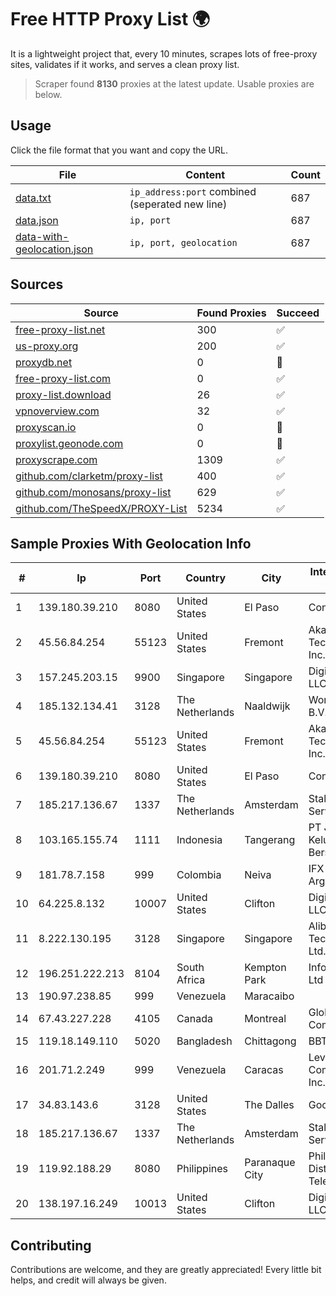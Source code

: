 
# Free HTTP Proxy List 🌍

It is a lightweight project that, every 10 minutes, scrapes lots of free-proxy sites, validates if it works, and serves a clean proxy list.


> Scraper found **8130** proxies at the latest update. Usable proxies are below.

## Usage

Click the file format that you want and copy the URL.


|File|Content|Count|
|----|-------|-----|
|[data.txt](https://raw.githubusercontent.com/themiralay/Proxy-List-World/master/data.txt)|`ip_address:port` combined (seperated new line)|687|
|[data.json](https://raw.githubusercontent.com/themiralay/Proxy-List-World/master/data.json)|`ip, port`|687|
|[data-with-geolocation.json](https://raw.githubusercontent.com/themiralay/Proxy-List-World/master/data-with-geolocation.json)|`ip, port, geolocation`|687|

## Sources

|Source|Found Proxies|Succeed|
|------|-------------|-------|
|[free-proxy-list.net](https://free-proxy-list.net)|300|✅|
|[us-proxy.org](https://www.us-proxy.org)|200|✅|
|[proxydb.net](http://proxydb.net)|0|🚫|
|[free-proxy-list.com](https://free-proxy-list.com/?page=&port=&type%5B%5D=http&type%5B%5D=https&up_time=0&search=Search)|0|✅|
|[proxy-list.download](https://www.proxy-list.download/HTTP)|26|✅|
|[vpnoverview.com](https://vpnoverview.com/privacy/anonymous-browsing/free-proxy-servers)|32|✅|
|[proxyscan.io](https://www.proxyscan.io)|0|🚫|
|[proxylist.geonode.com](https://proxylist.geonode.com/api/proxy-list?limit=300&page=1&sort_by=lastChecked&sort_type=desc&protocols=http,https)|0|🚫|
|[proxyscrape.com](https://api.proxyscrape.com/v2/?request=displayproxies&protocol=http&timeout=10000&country=all&ssl=all&anonymity=all)|1309|✅|
|[github.com/clarketm/proxy-list](https://raw.githubusercontent.com/clarketm/proxy-list/master/proxy-list-raw.txt)|400|✅|
|[github.com/monosans/proxy-list](https://raw.githubusercontent.com/monosans/proxy-list/main/proxies/http.txt)|629|✅|
|[github.com/TheSpeedX/PROXY-List](https://raw.githubusercontent.com/TheSpeedX/PROXY-List/master/http.txt)|5234|✅|


## Sample Proxies With Geolocation Info

|#|Ip|Port|Country|City|Internet Service Provider|
|-|--|----|-------|----|-------------------------|
|1|139.180.39.210|8080|United States|El Paso|Conterra|
|2|45.56.84.254|55123|United States|Fremont|Akamai Technologies, Inc.|
|3|157.245.203.15|9900|Singapore|Singapore|DigitalOcean, LLC|
|4|185.132.134.41|3128|The Netherlands|Naaldwijk|WorldStream B.V.|
|5|45.56.84.254|55123|United States|Fremont|Akamai Technologies, Inc.|
|6|139.180.39.210|8080|United States|El Paso|Conterra|
|7|185.217.136.67|1337|The Netherlands|Amsterdam|Stallion Network Services Limited|
|8|103.165.155.74|1111|Indonesia|Tangerang|PT Jaringan Keluarga Bersama|
|9|181.78.7.158|999|Colombia|Neiva|IFX Networks Argentina S.R.L|
|10|64.225.8.132|10007|United States|Clifton|DigitalOcean, LLC|
|11|8.222.130.195|3128|Singapore|Singapore|Alibaba (US) Technology Co., Ltd.|
|12|196.251.222.213|8104|South Africa|Kempton Park|Info-Gro (PTY) Ltd|
|13|190.97.238.85|999|Venezuela|Maracaibo||
|14|67.43.227.228|4105|Canada|Montreal|GloboTech Communications|
|15|119.18.149.110|5020|Bangladesh|Chittagong|BBTS Network|
|16|201.71.2.249|999|Venezuela|Caracas|Level 3 Communications, Inc.|
|17|34.83.143.6|3128|United States|The Dalles|Google LLC|
|18|185.217.136.67|1337|The Netherlands|Amsterdam|Stallion Network Services Limited|
|19|119.92.188.29|8080|Philippines|Paranaque City|Philippine Long Distance Telephone Co.|
|20|138.197.16.249|10013|United States|Clifton|DigitalOcean, LLC|



## Contributing

Contributions are welcome, and they are greatly appreciated! Every
little bit helps, and credit will always be given.

